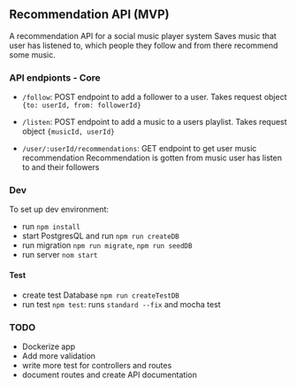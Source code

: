 ## Recommendation API (MVP)

A recommendation API for a social music player system
Saves music that user has listened to, which people they follow and from there recommend some music.

### API endpionts - Core
- `/follow`: POST endpoint to add a follower to a user. 
Takes request object `{to: userId, from: followerId}`

- `/listen`: POST endpoint to add a music to a users playlist. 
Takes request object `{musicId, userId}`

- `/user/:userId/recommendations`: GET endpoint to get user music recommendation
Recommendation is gotten from music user has listen to and their followers


### Dev

To set up dev environment:
- run `npm install`
- start PostgresQL and run `npm run createDB`
- run migration `npm run migrate`, `npm run seedDB`
- run server `nom start`

#### Test
- create test Database `npm run createTestDB`
- run test `npm test`: runs `standard --fix` and mocha test

### TODO

- Dockerize app
- Add more validation
- write more test for controllers and routes
- document routes and create API documentation